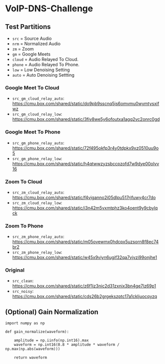 # VoIP-DNS-Challenge

## Test Partitions

- `src` = Source Audio
- `nrm` = Normalized Audio
- `zm`  = Zoom
- `gm`  = Google Meets
- `cloud` = Audio Relayed To Cloud.
- `phone` = Audio Relayed To Phone.
- `low` = Low Denoising Setting
- `auto` = Auto Denoising Settting

### Google Meet To Cloud
- `src_gm_cloud_relay_auto`:  https://cmu.box.com/shared/static/do9pb9sscnq5js6omvmu0wymtysxifwz
- `src_gm_cloud_relay_low`:  https://cmu.box.com/shared/static/3fiv8we5y6ofoutxa1agq2vc2onrc0gd

### Google Meet To Phone
- `src_gm_phone_relay_auto`:  https://cmu.box.com/shared/static/72f495okfp3r4y0tdpkx9xz0510uu9o5
- `src_gm_phone_relay_low`:  https://cmu.box.com/shared/static/h4qtwwzyzsbccpzofd7w9dye00olvv16

### Zoom To Cloud
- `src_zm_cloud_relay_auto`:  https://cmu.box.com/shared/static/f4vjganno2i05dlpu517rjfuwy4cr7do
- `src_zm_cloud_relay_low`:  https://cmu.box.com/shared/static/i3n42m5vxmtphz3ko4oent9y9cbylqck

### Zoom To Phone
- `src_zm_phone_relay_auto`:  https://cmu.box.com/shared/static/m05ovewmx0hdcpx5uzsorn8f8ec74br2
- `src_zm_phone_relay_low`:  https://cmu.box.com/shared/static/w45x9viyn6ugif32qa7vjvzi99onjhe1

### Original

- `src_clean`: https://cmu.box.com/shared/static/z6f1iz3nic2d31zxnix3bn4ge7lz69p1
- `src_noisy`: https://cmu.box.com/shared/static/cds26b2grgekszptc17a1ckljuocqyzq

## (Optional) Gain Normalization

```
import numpy as np

def gain_normalize(waveform):

    amplitude = np.iinfo(np.int16).max
    waveform = np.int16(0.8 * amplitude * waveform / np.max(np.abs(waveform)))

    return waveform
```

<!--

## Train Partitions (1/3)

### Zoom To Cloud

- `src_zm_cloud_relay_low`: https://cmu.box.com/shared/static/t2dkw2ocb5wx08nh86jb861l1uhqyfds
- `src_zm_cloud_relay_auto`: https://cmu.box.com/shared/static/gl4rh7dk535wl2l5zvf1ptom1n87iaql

### Zoom To Phone

- `src_zm_phone_relay_low`: https://cmu.box.com/shared/static/yavlvg7touvxjok7sfn58neud6a3iuj5
- `src_zm_phone_relay_auto`: https://cmu.box.com/shared/static/qbngbdrpojd1v0zw0fnpp72j7styrqae

### Google Meets To Cloud

- `src_gm_cloud_relay_low`: https://cmu.box.com/shared/static/k0l49zdfefgyn0h7mwcnnvas5f8n7kks
- `src_gm_cloud_relay_auto`: https://cmu.box.com/shared/static/oqucql868ce17kk7lbei48son1holvxh

### Google Meets To Phone

- `src_gm_phone_relay_low`: https://cmu.box.com/shared/static/jd9jg24ik1e95gt17hz16cwuhghdqnsi
- `src_gm_phone_relay_auto`: https://cmu.box.com/shared/static/ozmxm2syw8mthngs80r0tul3vm7htefk

### Original

- `src_clean`: https://cmu.box.com/shared/static/f3kyi0f2ptoe4klfayao34l82ahrq6sh
- `src_noisy`: https://cmu.box.com/shared/static/w14n5z61shpkbtwnx1ej7zl1n5ei39n8
-->
